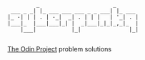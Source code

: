 ```
         _                       _       
 ___ _ _| |_ ___ ___ ___ _ _ ___| |_ ___ 
|_ -| | | . | -_|  _| . | | |   | '_| . |
|___|_  |___|___|_| |  _|___|_|_|_,_|_  |
    |___|           |_|               |_|


```

[The Odin Project](http://www.theodinproject.com/) problem solutions

